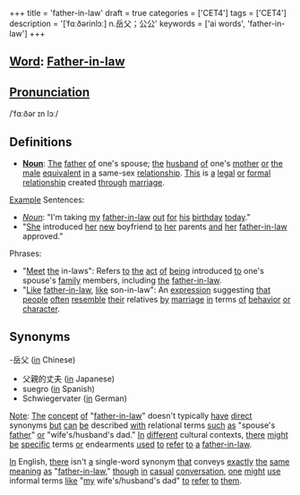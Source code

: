 +++
title = 'father-in-law'
draft = true
categories = ['CET4']
tags = ['CET4']
description = '[ˈfɑːðərinlɔː] n.岳父；公公'
keywords = ['ai words', 'father-in-law']
+++

## [Word](/en/post/word/): [Father-in-law](/en/post/father-in-law/)

## [Pronunciation](/en/post/pronunciation/)
/ˈfɑːðər ɪn lɔː/

## Definitions
- **[Noun](/en/post/noun/)**: [The](/en/post/the/) [father](/en/post/father/) [of](/en/post/of/) one's spouse; [the](/en/post/the/) [husband](/en/post/husband/) [of](/en/post/of/) one's [mother](/en/post/mother/) [or](/en/post/or/) [the](/en/post/the/) [male](/en/post/male/) [equivalent](/en/post/equivalent/) [in](/en/post/in/) [a](/en/post/a/) same-sex [relationship](/en/post/relationship/). [This](/en/post/this/) is [a](/en/post/a/) [legal](/en/post/legal/) [or](/en/post/or/) [formal](/en/post/formal/) [relationship](/en/post/relationship/) created [through](/en/post/through/) [marriage](/en/post/marriage/).

[Example](/en/post/example/) Sentences:
- *[Noun](/en/post/noun/)*: "I'm taking [my](/en/post/my/) [father-in-law](/en/post/father-in-law/) [out](/en/post/out/) [for](/en/post/for/) [his](/en/post/his/) [birthday](/en/post/birthday/) [today](/en/post/today/)."
- "[She](/en/post/she/) introduced [her](/en/post/her/) [new](/en/post/new/) boyfriend [to](/en/post/to/) [her](/en/post/her/) parents [and](/en/post/and/) [her](/en/post/her/) [father-in-law](/en/post/father-in-law/) approved."

Phrases:
- "[Meet](/en/post/meet/) [the](/en/post/the/) in-laws": Refers [to](/en/post/to/) [the](/en/post/the/) [act](/en/post/act/) [of](/en/post/of/) [being](/en/post/being/) introduced [to](/en/post/to/) one's spouse's [family](/en/post/family/) members, including [the](/en/post/the/) [father-in-law](/en/post/father-in-law/).
- "[Like](/en/post/like/) [father-in-law](/en/post/father-in-law/), [like](/en/post/like/) son-in-law": An [expression](/en/post/expression/) suggesting [that](/en/post/that/) [people](/en/post/people/) [often](/en/post/often/) [resemble](/en/post/resemble/) [their](/en/post/their/) relatives [by](/en/post/by/) [marriage](/en/post/marriage/) [in](/en/post/in/) terms [of](/en/post/of/) [behavior](/en/post/behavior/) [or](/en/post/or/) [character](/en/post/character/).

## Synonyms
-岳父 ([in](/en/post/in/) Chinese)
- 父親的丈夫 ([in](/en/post/in/) Japanese)
- suegro ([in](/en/post/in/) Spanish)
- Schwiegervater ([in](/en/post/in/) German)
  
[Note](/en/post/note/): [The](/en/post/the/) [concept](/en/post/concept/) [of](/en/post/of/) "[father-in-law](/en/post/father-in-law/)" doesn't typically [have](/en/post/have/) [direct](/en/post/direct/) synonyms [but](/en/post/but/) [can](/en/post/can/) [be](/en/post/be/) described [with](/en/post/with/) relational terms [such](/en/post/such/) [as](/en/post/as/) "spouse's [father](/en/post/father/)" [or](/en/post/or/) "wife's/husband's dad." [In](/en/post/in/) [different](/en/post/different/) cultural contexts, [there](/en/post/there/) [might](/en/post/might/) [be](/en/post/be/) [specific](/en/post/specific/) terms [or](/en/post/or/) endearments [used](/en/post/used/) [to](/en/post/to/) [refer](/en/post/refer/) [to](/en/post/to/) [a](/en/post/a/) [father-in-law](/en/post/father-in-law/). 

[In](/en/post/in/) English, [there](/en/post/there/) isn't [a](/en/post/a/) single-word synonym [that](/en/post/that/) conveys [exactly](/en/post/exactly/) [the](/en/post/the/) [same](/en/post/same/) [meaning](/en/post/meaning/) [as](/en/post/as/) "[father-in-law](/en/post/father-in-law/)," [though](/en/post/though/) [in](/en/post/in/) [casual](/en/post/casual/) [conversation](/en/post/conversation/), [one](/en/post/one/) [might](/en/post/might/) [use](/en/post/use/) informal terms [like](/en/post/like/) "[my](/en/post/my/) wife's/husband's dad" [to](/en/post/to/) [refer](/en/post/refer/) [to](/en/post/to/) [them](/en/post/them/).
